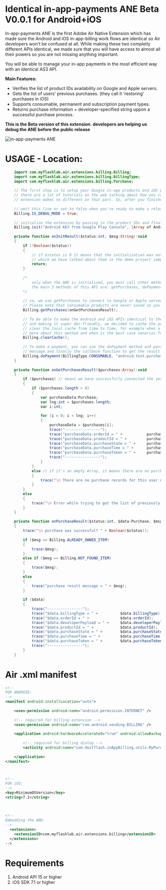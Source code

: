# Identical in-app-payments ANE Beta V0.0.1 for Android+iOS
In-app-payments ANE is the first Adobe Air Native Extension which has made sure the Android and iOS in-app-billing work flows are identical so Air developers won't be confused at all. While making these two completly different APIs identical, we made sure that you will have access to almost all their powers so you are not missing anything important.

You will be able to manage your in-app payments in the most efficient way with an identical AS3 API.

**Main Features:**
* Verifies the list of product IDs availability on Google and Apple servers.
* Gets the list of users' previous purchases. (they call it 'restoring' purchases in iOS)
* Supports consumable, permanent and subscription payment types.
* Returns purchase information + developer-specified string uppon a successful purchase process.

**This is the Beta version of this extension. developers are helping us debug the ANE before the public release**

![in-app-payments ANE](http://www.myflashlabs.com/wp-content/uploads/2015/12/product_adobe-air-ane-in-app-payments-595x738.jpg)

# USAGE - Location:
```actionscript
	import com.myflashlab.air.extensions.billing.Billing;
	import com.myflashlab.air.extensions.billing.BillingType;
	import com.myflashlab.air.extensions.billing.Purchase;
	
	// The first step is to setup your Google in-app products and iOS products in your Google Play and iTunes Connect consoles.
	// there are a lot of tutorials on the web talking about how you can setup your consoles with the product IDs and using this
	// extension makes no different on that part. So, after you finished setting up your console, here's how you do the coding part.
	
	// omit this line or set to false when you're ready to make a release version of your app. [When developing, make sure you are setting this to true]
	Billing.IS_DEBUG_MODE = true;
	
	// initialize the extension by passing in the product IDs and finally a callback function so you will know when the initialization process finishes.
	Billing.init("Android KEY from Google Play Console", [Array of Android products], [Array of iOS products], callbackFunction);
	
	private function onInitResult($status:int, $msg:String):void
	{
		if (!Boolean($status))
		{
			// if $status is 0 it means that the initialization was not successful and this may happen because of many different reasons
			// which we have talked about them in the demo project sample codes. Please check FD/src/MainFinal.as file for more details.
			return;
		}
		
		/*
			only when the ANE is initialized, you must call other methods.
			the main 3 methods of this API are: getPurchases, doPayment and clearCache
		*/
		
		// so, we use getPurchases to connect to Google or Apple servers and restore the list of all previously purchased products.
		// Please note that consumable products are never saved so you should not expect to receive them with this method.
		Billing.getPurchases(onGetPurchasesResult);
		
		// To be able to make the Android and iOS APIs identical to the Air side and also to improve the extension performance 
		// and making it super dev-friendly, we decided to cache the purchase information. Considering this fact, you may need to
		// clear the local cache from time to time, for example when a user logouts from your app. Make sure to read the asdoc to know
		// more about this method and when is the best case senarios for clearing the cache.
		Billing.clearCache();
		
		// To make a payment, you can use the doPayment method and pass in the type of payment, the productID and an optional Payload
		// message and finally the callback function to get the result of the payment.
		Billing.doPayment(BillingType.CONSUMABLE, "android.test.purchased", "Payload CONSUMABLE", onPurchaseResult);
	}
	
	private function onGetPurchasesResult($purchases:Array):void
	{
		if ($purchases) // means we have successfully connected the server.
		{
			if ($purchases.length > 0)
			{
				var purchaseData:Purchase;
				var lng:int = $purchases.length;
				var i:int;
				
				for (i = 0; i < lng; i++)
				{
					purchaseData = $purchases[i];
					trace("----------------");
					trace("purchaseData.orderId = " + 			purchaseData.orderId);
					trace("purchaseData.productId = " +			purchaseData.productId);
					trace("purchaseData.purchaseState = " +		purchaseData.purchaseState);
					trace("purchaseData.purchaseTime = " +		purchaseData.purchaseTime);
					trace("purchaseData.purchaseToken = " +		purchaseData.purchaseToken);
					trace("----------------");
				}
			}
			else // if it's an empty Array, it means there are no purchase records for this user on the server.
			{
				trace("\n There are no purchase records for this user on Google or Apple servers.");
			}
		}
		else
		{
			trace("\n Error while trying to get the list of previously purchased records.")
		}
	}
	
	private function onPurchaseResult($status:int, $data:Purchase, $msg:String):void
	{
		trace("\n purchase was successful? " + Boolean($status));
		
		if ($msg == Billing.ALREADY_OWNED_ITEM)
		{
			trace($msg);
		}
		else if ($msg == Billing.NOT_FOUND_ITEM)
		{
			trace($msg);
		}
		else
		{
			trace("purchase result message = " + $msg);
		}
		
		if ($data)
		{
			trace("----------------");
			trace("$data.billingType = " + 			$data.billingType);
			trace("$data.orderId = " + 				$data.orderId);
			trace("$data.developerPayload = " + 	$data.developerPayload);
			trace("$data.productId = " +			$data.productId);
			trace("$data.purchaseState = " +		$data.purchaseState);
			trace("$data.purchaseTime = " +			$data.purchaseTime);
			trace("$data.purchaseToken = " +		$data.purchaseToken);
			trace("----------------");
		}
	}
```

# Air .xml manifest
```xml
<!--
FOR ANDROID:
-->
<manifest android:installLocation="auto">
	
	<uses-permission android:name="android.permission.INTERNET" />
	
	<!-- required for billing extension -->
	<uses-permission android:name="com.android.vending.BILLING" />
	
	<application android:hardwareAccelerated="true" android:allowBackup="true">
		
		<!-- required for billing dialog -->
		<activity android:name="com.doitflash.inAppBilling.utils.MyPurchase" android:theme="@style/Theme.Transparent" />
		
	</application>
</manifest>



<!--
FOR iOS:
-->
<key>MinimumOSVersion</key>
<string>7.1</string>
	
	
	
<!--
Embedding the ANE:
-->
  <extensions>
	<extensionID>com.myflashlab.air.extensions.billing</extensionID>
  </extensions>
-->
```

# Requirements 
1. Android API 15 or higher
2. iOS SDK 7.1 or higher